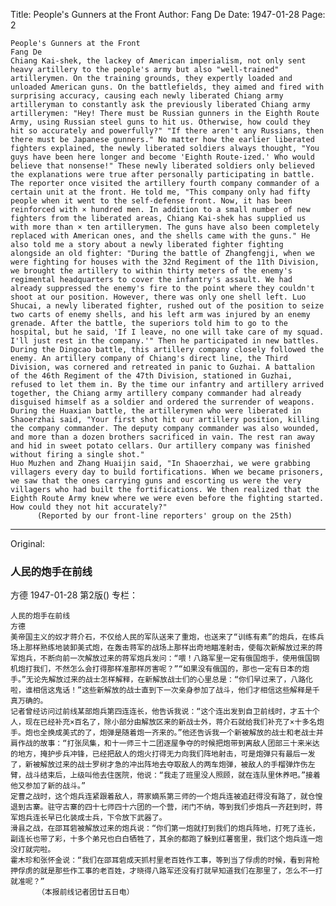 Title: People's Gunners at the Front
Author: Fang De
Date: 1947-01-28
Page: 2

    People's Gunners at the Front
    Fang De
    Chiang Kai-shek, the lackey of American imperialism, not only sent heavy artillery to the people's army but also "well-trained" artillerymen. On the training grounds, they expertly loaded and unloaded American guns. On the battlefields, they aimed and fired with surprising accuracy, causing each newly liberated Chiang army artilleryman to constantly ask the previously liberated Chiang army artillerymen: "Hey! There must be Russian gunners in the Eighth Route Army, using Russian steel guns to hit us. Otherwise, how could they hit so accurately and powerfully?" "If there aren't any Russians, then there must be Japanese gunners." No matter how the earlier liberated fighters explained, the newly liberated soldiers always thought, "You guys have been here longer and become 'Eighth Route-ized.' Who would believe that nonsense!" These newly liberated soldiers only believed the explanations were true after personally participating in battle.
    The reporter once visited the artillery fourth company commander of a certain unit at the front. He told me, "This company only had fifty people when it went to the self-defense front. Now, it has been reinforced with × hundred men. In addition to a small number of new fighters from the liberated areas, Chiang Kai-shek has supplied us with more than × ten artillerymen. The guns have also been completely replaced with American ones, and the shells came with the guns." He also told me a story about a newly liberated fighter fighting alongside an old fighter: "During the battle of Zhangfengji, when we were fighting for houses with the 32nd Regiment of the 11th Division, we brought the artillery to within thirty meters of the enemy's regimental headquarters to cover the infantry's assault. We had already suppressed the enemy's fire to the point where they couldn't shoot at our position. However, there was only one shell left. Luo Shucai, a newly liberated fighter, rushed out of the position to seize two carts of enemy shells, and his left arm was injured by an enemy grenade. After the battle, the superiors told him to go to the hospital, but he said, 'If I leave, no one will take care of my squad. I'll just rest in the company.'" Then he participated in new battles.
    During the Dingcao battle, this artillery company closely followed the enemy. An artillery company of Chiang's direct line, the Third Division, was cornered and retreated in panic to Guzhai. A battalion of the 46th Regiment of the 47th Division, stationed in Guzhai, refused to let them in. By the time our infantry and artillery arrived together, the Chiang army artillery company commander had already disguised himself as a soldier and ordered the surrender of weapons.
    During the Huaxian battle, the artillerymen who were liberated in Shaoerzhai said, "Your first shot hit our artillery position, killing the company commander. The deputy company commander was also wounded, and more than a dozen brothers sacrificed in vain. The rest ran away and hid in sweet potato cellars. Our artillery company was finished without firing a single shot."
    Huo Muzhen and Zhang Huaijin said, "In Shaoerzhai, we were grabbing villagers every day to build fortifications. When we became prisoners, we saw that the ones carrying guns and escorting us were the very villagers who had built the fortifications. We then realized that the Eighth Route Army knew where we were even before the fighting started. How could they not hit accurately?"
          (Reported by our front-line reporters' group on the 25th)



<hr /> 

Original: 


### 人民的炮手在前线
方德
1947-01-28
第2版()
专栏：

    人民的炮手在前线
    方德
    美帝国主义的奴才蒋介石，不仅给人民的军队送来了重炮，也送来了“训练有素”的炮兵，在练兵场上那样熟练地装卸美式炮，在轰击蒋军的战场上那样出奇地瞄准射击，使每次新解放过来的蒋军炮兵，不断向前一次解放过来的蒋军炮兵发问：“喂！八路军里一定有俄国炮手，使用俄国钢机炮打我们，不然怎么会打得那样准那样厉害呢？”“如果没有俄国的，那也一定有日本的炮手。”无论先解放过来的战士怎样解释，在新解放战士们的心里总是：“你们早过来了，八路化啦，谁相信这鬼话！”这些新解放的战士直到下一次亲身参加了战斗，他们才相信这些解释是千真万确的。
    记者曾经访问过前线某部炮兵第四连连长，他告诉我说：“这个连出发到自卫前线时，才五十个人，现在已经补充×百名了，除小部分由解放区来的新战士外，蒋介石就给我们补充了×十多名炮手。炮也全换成美式的了，炮弹是随着炮一齐来的。”他还告诉我一个新被解放的战士和老战士并肩作战的故事：“打张凤集，和十一师三十二团逐屋争夺的时候把炮带到离敌人团部三十来米达的地方，掩护步兵冲锋，已经把敌人的炮火打得无力向我们阵地射击，可是炮弹只有最后一发了，新被解放过来的战士罗树才急的冲出阵地去夺取敌人的两车炮弹，被敌人的手榴弹炸伤左臂，战斗结束后，上级叫他去住医院，他说：“我走了班里没人照顾，就在连队里休养吧。”接着他又参加了新的战斗。”
    定曹之战时，这个炮兵连紧跟着敌人，蒋家嫡系第三师的一个炮兵连被追赶得没有路了，就仓惶退到古寨。驻守古寨的四十七师四十六团的一个营，闭门不纳，等到我们步炮兵一齐赶到时，蒋军炮兵连长早已化装成士兵，下令放下武器了。
    滑县之战，在邵耳砦被解放过来的炮兵说：“你们第一炮就打到我们的炮兵阵地，打死了连长，副连长也带了彩，十多个弟兄也白白牺牲了，其余的都跑了躲到红薯窖里，我们这个炮兵连一炮没打就完啦。
    霍木珍和张怀金说：“我们在邵耳砦成天抓村里老百姓作工事，等到当了俘虏的时候，看到背枪押俘虏的就是那些作工事的老百姓，才晓得八路军还没有打就早知道我们在那里了，怎么不一打就准呢？”
          （本报前线记者团廿五日电）
